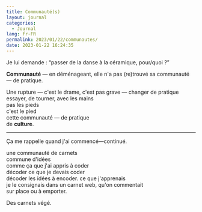 ```yaml
---
title: Communauté(s)
layout: journal
categories:
  - Journal
lang: fr-FR
permalink: 2023/01/22/communautes/
date: 2023-01-22 16:24:35
---
```


Je lui demande : <q>passer de la danse à la céramique, pour/quoi ?</q>

**Communauté** — en déménageant, elle n'a pas (re)trouvé sa communauté — de pratique.

Une rupture — c'est le drame, c'est pas grave — changer de pratique\
essayer, de tourner, avec les mains\
pas les pieds\
c'est le pied\
cette communauté — de pratique\
de **culture**.

---

Ça me rappelle quand j'ai commencé—continué.

une communauté de carnets\
commune d'idées\
comme ça que j'ai appris à coder\
décoder ce que je devais coder\
décoder les idées à encoder.
ce que j'apprenais\
je le consignais dans un carnet
web, qu'on commentait\
sur place ou à emporter.

Des carnets végé.